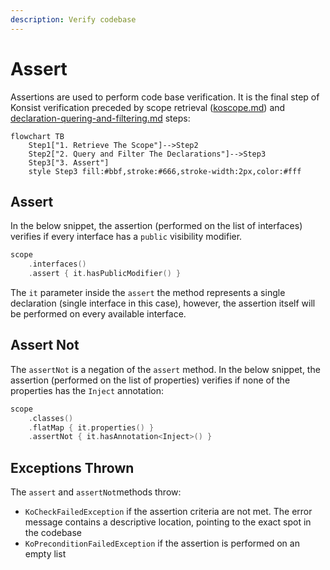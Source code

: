 ```yaml
---
description: Verify codebase
---
```


# Assert

Assertions are used to perform code base verification. It is the final step of Konsist verification preceded by scope retrieval ([koscope.md](koscope.md "mention")) and [declaration-quering-and-filtering.md](declaration-quering-and-filtering.md "mention") steps:

```mermaid
flowchart TB
    Step1["1. Retrieve The Scope"]-->Step2
    Step2["2. Query and Filter The Declarations"]-->Step3
    Step3["3. Assert"]
    style Step3 fill:#bbf,stroke:#666,stroke-width:2px,color:#fff
```

## Assert

In the below snippet, the assertion (performed on the list of interfaces) verifies if every interface has a `public` visibility modifier.

```kotlin
scope
    .interfaces()
    .assert { it.hasPublicModifier() }
```

The `it` parameter inside the `assert` the method represents a single declaration (single interface in this case), however, the assertion itself will be performed on every available interface.&#x20;

## Assert Not

The `assertNot` is a negation of the `assert` method. In the below snippet, the assertion (performed on the list of properties) verifies if none of the properties has the `Inject` annotation:

```kotlin
scope
    .classes()
    .flatMap { it.properties() }
    .assertNot { it.hasAnnotation<Inject>() }
```

## Exceptions Thrown

The `assert` and `assertNot`methods throw:

* `KoCheckFailedException` if the assertion criteria are not met. The error message contains a descriptive location, pointing to the exact spot in the codebase
* `KoPreconditionFailedException` if the assertion is performed on an empty list
